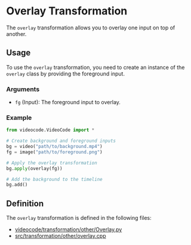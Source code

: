 # Overlay Transformation

The `overlay` transformation allows you to overlay one input on top of another.

## Usage

To use the `overlay` transformation, you need to create an instance of the `overlay` class by providing the foreground input.

### Arguments

- `fg` (Input): The foreground input to overlay.

### Example

```python
from videocode.VideoCode import *

# Create background and foreground inputs
bg = video("path/to/background.mp4")
fg = image("path/to/foreground.png")

# Apply the overlay transformation
bg.apply(overlay(fg))

# Add the background to the timeline
bg.add()
```

## Definition

The `overlay` transformation is defined in the following files:
- [videocode/transformation/other/Overlay.py](../../../videocode/transformation/other/Overlay.py)
- [src/transformation/other/overlay.cpp](../../../src/transformation/other/overlay.cpp)
